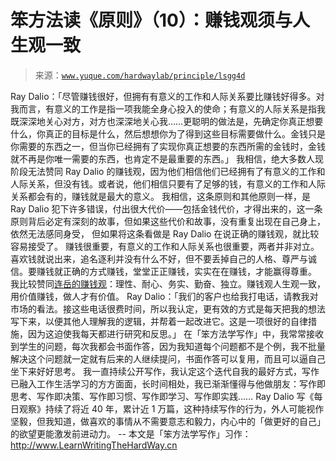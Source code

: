 # 笨方法读《原则》（10）：赚钱观须与人生观一致

> 来源：[`www.yuque.com/hardwaylab/principle/lsgg4d`](https://www.yuque.com/hardwaylab/principle/lsgg4d)

<ne-p id="742bf8ce2dee53caa63957b31eafd482_p_2" data-lake-id="742bf8ce2dee53caa63957b31eafd482_p_2"><ne-text id="ueaa45dd9" ne-bold="true">Ray Dalio：「尽管赚钱很好，但拥有有意义的工作和人际关系要比赚钱好得多。对我而言，有意义的工作是指一项我能全身心投入的使命；有意义的人际关系是指我既深深地关心对方，对方也深深地关心我……更聪明的做法是，先确定你真正想要什么，你真正的目标是什么，然后想想你为了得到这些目标需要做什么。金钱只是你需要的东西之一，但当你已经拥有了实现你真正想要的东西所需的金钱时，金钱就不再是你唯一需要的东西，也肯定不是最重要的东西。」</ne-text></ne-p> <ne-p id="e25e566779f83cd3584f553e510081b0_p_4" data-lake-id="e25e566779f83cd3584f553e510081b0_p_4"><ne-text id="u9df8eb64">我相信，绝大多数人现阶段无法赞同 Ray Dalio 的赚钱观，因为他们相信他们已经拥有了有意义的工作和人际关系，但没有钱。或者说，他们相信只要有了足够的钱，有意义的工作和人际关系都会有的，赚钱就是最大的意义。</ne-text></ne-p> <ne-p id="98b0c1c0f8aa06f7d2e2651188cba44f_p_6" data-lake-id="98b0c1c0f8aa06f7d2e2651188cba44f_p_6"><ne-text id="u96a7e098">我相信，这条原则和其他原则一样，是 Ray Dalio 犯下许多错误，付出很大代价——包括金钱代价，才得出来的，这一条原则背后必定有深刻的故事，但如果这些代价和故事，没有重复出现在自己身上，依然无法感同身受，</ne-text></ne-p> <ne-p id="b1c5a6d85fec2ce11bec9061eaaae53e_p_8" data-lake-id="b1c5a6d85fec2ce11bec9061eaaae53e_p_8"><ne-text id="u5076ce65">但如果将这条看做是 Ray Dalio 在说正确的赚钱观，就比较容易接受了。</ne-text></ne-p> <ne-p id="4a694cb3b95fea18b724ecca65c64436_p_10" data-lake-id="4a694cb3b95fea18b724ecca65c64436_p_10"><ne-text id="ua6667125">赚钱很重要，有意义的工作和人际关系也很重要，两者并非对立。</ne-text></ne-p> <ne-p id="bdbae654feec1c69c685c219214f0724_p_12" data-lake-id="bdbae654feec1c69c685c219214f0724_p_12"><ne-text id="u6ad8dd0e">喜欢钱就说出来，追名逐利并没有什么不好，但不要丢掉自己的人格、尊严与诚信。要赚钱就正确的方式赚钱，堂堂正正赚钱，实实在在赚钱，才能赢得尊重。</ne-text></ne-p> <ne-p id="59633b14cb8e61f29c520fec0eba79f7_p_14" data-lake-id="59633b14cb8e61f29c520fec0eba79f7_p_14"><ne-text id="u883d094b">我比较赞同</ne-text>[<ne-text id="ue9925ac6">连岳的赚钱观</ne-text>](http://blog.sina.com.cn/s/blog_c78caaec0102vtbf.html)<ne-text id="ub1c05b2d">：理性、耐心、务实、勤奋、独立。赚钱观人生观一致，用价值赚钱，做人才有价值。</ne-text></ne-p> <ne-p id="78f357c7cf15c37ee893bcccd7353b8a_p_16" data-lake-id="78f357c7cf15c37ee893bcccd7353b8a_p_16"><ne-text id="u77f2c60f" ne-bold="true">Ray Dalio：「我们的客户也给我打电话，请教我对市场的看法。接这些电话很费时间，所以我认定，更有效的方式是每天把我的想法写下来，以便其他人理解我的逻辑，并帮着一起改进它。这是一项很好的自律措施，因为这迫使我每天都进行研究和反思。」</ne-text></ne-p> <ne-p id="377ab73d63ddcd4c6538e2ab10972abb_p_18" data-lake-id="377ab73d63ddcd4c6538e2ab10972abb_p_18"><ne-text id="uadcc63da">在「笨方法学写作」中，我常常接收到学生的问题，每次我都会书面作答，因为我知道每个问题都不是个例，我不批量解决这个问题就一定就有后来的人继续提问，书面作答可以复用，而且可以逼自己坐下来好好思考。</ne-text></ne-p> <ne-p id="8dbf932df7ccb495551725d983a25a4e_p_20" data-lake-id="8dbf932df7ccb495551725d983a25a4e_p_20"><ne-text id="u4f2a678c">我一直持续公开写作，我认定这个迭代自我的最好方式，写作已融入工作生活学习的方方面面，长时间相处，我已渐渐懂得与他做朋友：写作即思考、写作即决策、写作即习惯、写作即学习、写作即实践……</ne-text></ne-p> <ne-p id="2f3ea1c83f67a65863dceb7a5daa9e70_p_22" data-lake-id="2f3ea1c83f67a65863dceb7a5daa9e70_p_22"><ne-text id="u5c2f62e2">Ray Dalio 写《每日观察》持续了将近 40 年，累计近 1 万篇，这种持续写作的行为，外人可能视作坚毅，但我知道，做喜欢的事情从不需要意志和毅力，内心中的「做更好的自己」的欲望更能激发前进动力。</ne-text></ne-p> <ne-p id="16844ca04dbd612624cd65f15b95a05e_p_24" data-lake-id="16844ca04dbd612624cd65f15b95a05e_p_24"><ne-text id="u9736c50f">--</ne-text></ne-p> <ne-p id="29db846bc431bd8b515aa625c99c90b2_p_26" data-lake-id="29db846bc431bd8b515aa625c99c90b2_p_26"><ne-text id="u2db70482">本文是「笨方法学写作」习作：</ne-text>[<ne-text id="ueed04027">http://www.LearnWritingTheHardWay.cn</ne-text>](http://www.LearnWritingTheHardWay.cn)</ne-p>
